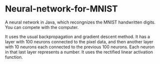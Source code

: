 # Neural-network-for-MNIST
A neural network in Java, which recongnizes the MNIST handwritten digits. You can compete with the computer.

It uses the usual backpropagation and gradient descent method. It has a layer with 100 neurons connected to the pixel data, and then another layer with 10 neurons each connected to the previous 100 neurons. Each neuron in that last layer represents a number. It uses the rectified linear activation function.
